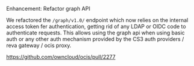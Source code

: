 Enhancement: Refactor graph API

We refactored the `/graph/v1.0/` endpoint which now relies on the internal access token fer authentication, getting rid of any LDAP or OIDC code to authenticate requests. This allows using the graph api when using basic auth or any other auth mechanism provided by the CS3 auth providers / reva gateway / ocis proxy.

https://github.com/owncloud/ocis/pull/2277

